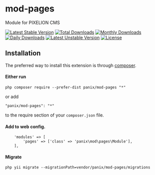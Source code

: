# mod-pages

Module for PIXELION CMS

[![Latest Stable Version](https://poser.pugx.org/panix/mod-pages/v/stable)](https://packagist.org/packages/panix/mod-pages) [![Total Downloads](https://poser.pugx.org/panix/mod-pages/downloads)](https://packagist.org/packages/panix/mod-pages) [![Monthly Downloads](https://poser.pugx.org/panix/mod-pages/d/monthly)](https://packagist.org/packages/panix/mod-pages) [![Daily Downloads](https://poser.pugx.org/panix/mod-pages/d/daily)](https://packagist.org/packages/panix/mod-pages) [![Latest Unstable Version](https://poser.pugx.org/panix/mod-pages/v/unstable)](https://packagist.org/packages/panix/mod-pages) [![License](https://poser.pugx.org/panix/mod-pages/license)](https://packagist.org/packages/panix/mod-pages)


## Installation

The preferred way to install this extension is through [composer](http://getcomposer.org/download/).

#### Either run

```
php composer require --prefer-dist panix/mod-pages "*"
```

or add

```
"panix/mod-pages": "*"
```

to the require section of your `composer.json` file.


#### Add to web config.
```
    'modules' => [
        'pages' => ['class' => 'panix\mod\pages\Module'],
    ],
```
#### Migrate
```
php yii migrate --migrationPath=vendor/panix/mod-pages/migrations
```
